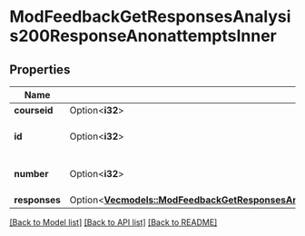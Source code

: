 # ModFeedbackGetResponsesAnalysis200ResponseAnonattemptsInner

## Properties

Name | Type | Description | Notes
------------ | ------------- | ------------- | -------------
**courseid** | Option<**i32**> | Course id | [optional]
**id** | Option<**i32**> | Completed id | [optional][default to null]
**number** | Option<**i32**> | Response number | [optional][default to null]
**responses** | Option<[**Vec<models::ModFeedbackGetResponsesAnalysis200ResponseAnonattemptsInnerResponsesInner>**](mod_feedback_get_responses_analysis_200_response_anonattempts_inner_responses_inner.md)> |  | [optional]

[[Back to Model list]](../README.md#documentation-for-models) [[Back to API list]](../README.md#documentation-for-api-endpoints) [[Back to README]](../README.md)


